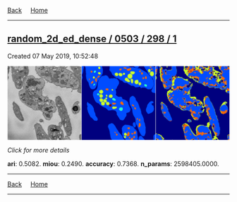 
[Back](..)&nbsp;&nbsp;&nbsp;&nbsp;&nbsp;[Home](https://leapmanlab.github.io/snapshots)

---

<div class="summary"><a href="1"><h2>random_2d_ed_dense / 0503 / 298 / 1</h2></a><p>Created 07 May 2019, 10:52:48
</p><a href="1"><img src="1/media/summary.png" align="center"></a><p>
<i>Click for more details</i>
</p></div>

**ari**: 0.5082. **miou**: 0.2490. **accuracy**: 0.7368. **n_params**: 2598405.0000. 

---

[Back](..)&nbsp;&nbsp;&nbsp;&nbsp;&nbsp;[Home](https://leapmanlab.github.io/snapshots)

---